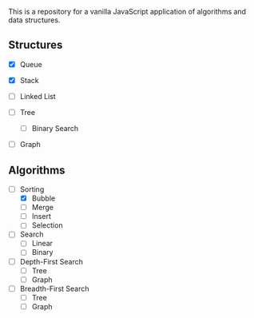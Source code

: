 This is a repository for a vanilla JavaScript application of algorithms and data structures. 

## Structures
  - [x] Queue
  - [x] Stack
  - [ ] Linked List
  - [ ] Tree
    - [ ] Binary Search
  - [ ] Graph


## Algorithms
  - [ ] Sorting
    - [x] Bubble 
    - [ ] Merge
    - [ ] Insert
    - [ ] Selection

  - [ ] Search
    - [ ] Linear
    - [ ] Binary

  - [ ] Depth-First Search
    - [ ] Tree
    - [ ] Graph
  - [ ] Breadth-First Search
    - [ ] Tree
    - [ ] Graph
